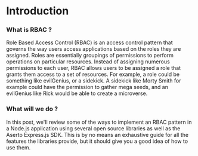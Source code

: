 # Introduction

### What is RBAC ?

Role Based Access Control (RBAC) is an access control pattern that governs the way users access applications based on the roles they are assigned. Roles are essentially groupings of permissions to perform operations on particular resources. Instead of assigning numerous permissions to each user, RBAC allows users to be assigned a role that grants them access to a set of resources. For example, a role could be something like evilGenius, or a sidekick. A sidekick like Morty Smith for example could have the permission to gather mega seeds, and an evilGenius like Rick would be able to create a microverse.

### What will we do ?

In this post, we'll review some of the ways to implement an RBAC pattern in a Node.js application using several open source libraries as well as the Aserto Express.js SDK. This is by no means an exhaustive guide for all the features the libraries provide, but it should give you a good idea of how to use them.
